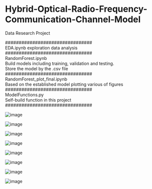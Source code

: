 # Hybrid-Optical-Radio-Frequency-Communication-Channel-Model
Data Research Project

################################  
EDA.ipynb
exploration data analysis
################################  
RandomForest.ipynb  
Build models including training, validation and testing.  
Store the model by the .csv file  
################################  
RandomForest_plot_final.ipynb  
Based on the established model plotting various of figures  
################################  
ModelFunctions.py  
Self-build function in this project  
################################

![image](https://github.com/hahawang1986/Hybrid-Optical-Radio-Frequency-Communication-Channel-Model/assets/117698602/a25210f8-ae9e-490d-a9d9-cc173d22e253)

![image](https://github.com/hahawang1986/Hybrid-Optical-Radio-Frequency-Communication-Channel-Model/assets/117698602/02e62411-2c0c-4f91-88d1-51360d09986b)

![image](https://github.com/hahawang1986/Hybrid-Optical-Radio-Frequency-Communication-Channel-Model/assets/117698602/fdf69ed0-5e96-4be4-9609-80451c5fa5c6)

![image](https://github.com/hahawang1986/Hybrid-Optical-Radio-Frequency-Communication-Channel-Model/assets/117698602/7b8f7a7c-56ef-4f86-9913-ce4b1aac8278)

![image](https://github.com/hahawang1986/Hybrid-Optical-Radio-Frequency-Communication-Channel-Model/assets/117698602/bbb5e529-3df6-478f-86ef-dcc00aec5047)

![image](https://github.com/hahawang1986/Hybrid-Optical-Radio-Frequency-Communication-Channel-Model/assets/117698602/ec4c2146-d123-4aba-b3b0-658bad9ec84c) 

![image](https://github.com/hahawang1986/Hybrid-Optical-Radio-Frequency-Communication-Channel-Model/assets/117698602/14dbb7f5-936c-4234-8598-786ecff77e0f)

![image](https://github.com/hahawang1986/Hybrid-Optical-Radio-Frequency-Communication-Channel-Model/assets/117698602/9938ce0d-9170-458f-b99c-0d72424b5abc)












